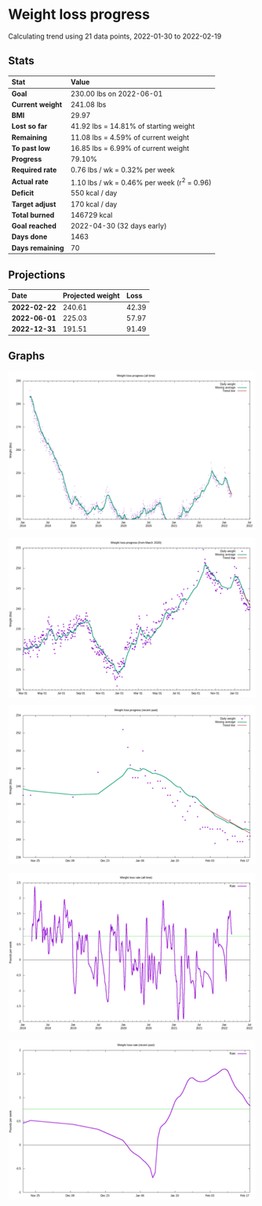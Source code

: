 # Weight loss progress

Calculating trend using 21 data points, 2022-01-30 to 2022-02-19

## Stats

Stat|Value
:-|:-
**Goal**|230.00 lbs on 2022-06-01
**Current weight**|241.08 lbs
**BMI**|29.97
**Lost so far**|41.92 lbs = 14.81% of starting weight
**Remaining**|11.08 lbs =  4.59% of current  weight
**To past low**|16.85 lbs =  6.99% of current  weight
**Progress**|79.10%
**Required rate**|0.76 lbs / wk = 0.32% per week
**Actual rate**|1.10 lbs / wk = 0.46% per week  (r<sup>2</sup> = 0.96)
**Deficit**|550 kcal / day
**Target adjust**|170 kcal / day
**Total burned**|146729 kcal
**Goal reached**|2022-04-30 (32 days early)
**Days done**|1463
**Days remaining**|70

## Projections

Date|Projected weight|Loss
:-|:-|:-
**2022-02-22**|240.61|42.39
**2022-06-01**|225.03|57.97
**2022-12-31**|191.51|91.49

## Graphs

![](weight-graph-alltime.png)

![](weight-graph-covid.png)

![](weight-graph-recent.png)

![](rate-graph-alltime.png)

![](rate-graph-recent.png)
